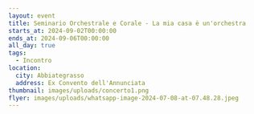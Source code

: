 ```yaml
---
layout: event
title: Seminario Orchestrale e Corale - La mia casa è un'orchestra
starts_at: 2024-09-02T00:00:00
ends_at: 2024-09-06T00:00:00
all_day: true
tags:
  - Incontro
location:
  city: Abbiategrasso
  address: Ex Convento dell'Annunciata
thumbnail: images/uploads/concerto1.png
flyer: images/uploads/whatsapp-image-2024-07-08-at-07.48.28.jpeg
---
```


